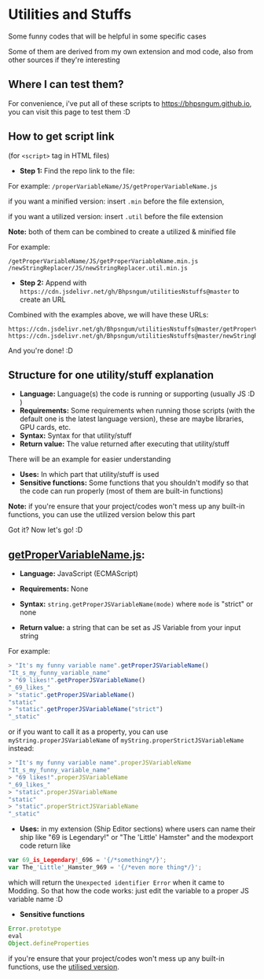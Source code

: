 # Utilities and Stuffs
Some funny codes that will be helpful in some specific cases

Some of them are derived from my own extension and mod code, also from other sources if they're interesting
## Where I can test them?
For convenience, i've put all of these scripts to https://bhpsngum.github.io, you can visit this page to test them :D
## How to get script link

(for `<script>` tag in HTML files)

* **Step 1:** Find the repo link to the file:

For example: `/properVariableName/JS/getProperVariableName.js`

if you want a minified version: insert `.min` before the file extension,

if you want a utilized version: insert `.util` before the file extension

**Note:** both of them can be combined to create a utilized & minified file

For example: 
```
/getProperVariableName/JS/getProperVariableName.min.js
/newStringReplacer/JS/newStringReplacer.util.min.js
```
* **Step 2:** Append with `https://cdn.jsdelivr.net/gh/Bhpsngum/utilitiesNstuffs@master` to create an URL

Combined with the examples above, we will have these URLs:
```
https://cdn.jsdelivr.net/gh/Bhpsngum/utilitiesNstuffs@master/getProperVariableName/JS/getProperVariableName.min.js
https://cdn.jsdelivr.net/gh/Bhpsngum/utilitiesNstuffs@master/newStringReplacer/JS/newStringReplacer.util.min.js
```
And you're done! :D
## Structure for one utility/stuff explanation

* **Language:** Language(s) the code is running or supporting (usually JS :D )
* **Requirements:** Some requirements when running those scripts (with the default one is the latest language version), these are maybe libraries, GPU cards, etc.
* **Syntax:** Syntax for that utility/stuff
* **Return value:** The value returned after executing that utility/stuff

There will be an example for easier understanding

* **Uses:** In which part that utility/stuff is used
* **Sensitive functions:** Some functions that you shouldn't modify so that the code can run properly (most of them are built-in functions)

**Note:** if you're ensure that your project/codes won't mess up any built-in functions, you can use the utilized version below this part

Got it? Now let's go! :D
## [getProperVariableName.js](/getProperVariableName/JS/getProperVariableName.js):

* **Language:** JavaScript (ECMAScript)

* **Requirements:** None

* **Syntax:** ```string.getProperJSVariableName(mode)``` where `mode` is "strict" or none

* **Return value:** a string that can be set as JS Variable from your input string 

For example: 
```js
> "It's my funny variable name".getProperJSVariableName()
"It_s_my_funny_variable_name"
> "69 likes!".getProperJSVariableName()
"_69_likes_"
> "static".getProperJSVariableName()
"static"
> "static".getProperJSVariableName("strict")
"_static"
```
or if you want to call it as a property, you can use `myString.properJSVariableName` of `myString.properStrictJSVariableName` instead:
```js
> "It's my funny variable name".properJSVariableName
"It_s_my_funny_variable_name"
> "69 likes!".properJSVariableName
"_69_likes_"
> "static".properJSVariableName
"static"
> "static".properStrictJSVariableName
"_static"
```
* **Uses:** in my extension (Ship Editor sections) where users can name their ship like "69 is Legendary!" or "The 'Little' Hamster" and the modexport code return like
```js
var 69_is_Legendary!_696 = '{/*something*/}';
var The_'Little'_Hamster_969 = '{/*even more thing*/}';
```
which will return the `Unexpected identifier Error` when it came to Modding. So that how the code works: just edit the variable to a proper JS variable name :D
* **Sensitive functions**
```js
Error.prototype
eval
Object.defineProperties
```
if you're ensure that your project/codes won't mess up any built-in functions, use the [utilised version](/getProperVariableName/JS/getProperVariableName.util.js).
